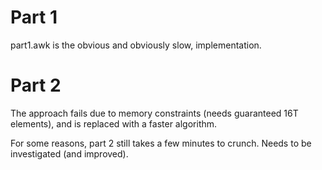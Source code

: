 # Part 1

part1.awk is the obvious and obviously slow, implementation.

# Part 2

The approach fails due to memory constraints (needs guaranteed 16T elements), and is replaced with a faster algorithm.

For some reasons, part 2 still takes a few minutes to crunch. Needs to be investigated (and improved).
